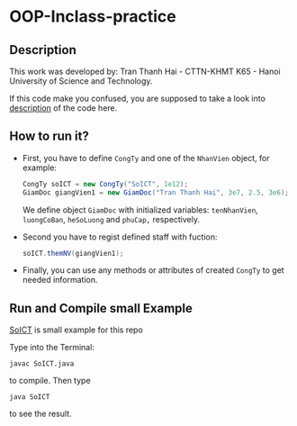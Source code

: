 # OOP-Inclass-practice

## Description

This work was developed by:  Tran Thanh Hai - CTTN-KHMT K65 - Hanoi University of Science and Technology.

If this code make you confused, you are supposed to take a look into [description](https://docs.google.com/document/d/1HKY7BxPfZQik19_8du5mEJA6U6_B_Tq8ZOCvPdScTCo/edit?usp=sharing) of the code here.

## How to run it?

- First, you have to define `CongTy` and one of the `NhanVien` object, for example:

  ```java
  CongTy soICT = new CongTy("SoICT", 1e12);
  GiamDoc giangVien1 = new GiamDoc("Tran Thanh Hai", 3e7, 2.5, 3e6);
  ```

  We define object `GiamDoc` with initialized variables: `tenNhanVien`, `luongCoBan`, `heSoLuong` and `phuCap,` respectively.
- Second you have to regist defined staff with fuction:

  ```java
  soICT.themNV(giangVien1);
  ```
- Finally, you can use any methods or attributes of created `CongTy` to get needed information.

## Run and Compile small Example

[SoICT](SoICT.java) is small example for this repo

Type into the Terminal:

```
javac SoICT.java
```

to compile. Then type 

```
java SoICT
```

to see the result.
